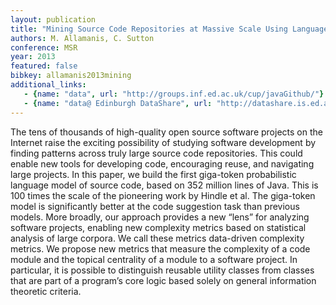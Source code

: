 ```yaml
---
layout: publication
title: "Mining Source Code Repositories at Massive Scale Using Language Modeling "
authors: M. Allamanis, C. Sutton
conference: MSR
year: 2013
featured: false
bibkey: allamanis2013mining
additional_links:
   - {name: "data", url: "http://groups.inf.ed.ac.uk/cup/javaGithub/"}
   - {name: "data@ Edinburgh DataShare", url: "http://datashare.is.ed.ac.uk/handle/10283/2334"}
---
```

The tens of thousands of high-quality open source software projects on the Internet raise the exciting possibility of studying software development by finding patterns across truly large source code repositories. This could enable new tools for developing code, encouraging reuse, and navigating large projects. In this paper, we build the first giga-token probabilistic language model of source code, based on 352 million lines of Java. This is 100 times the scale of the pioneering work by Hindle et al. The giga-token model is significantly better at the code suggestion task than previous models. More broadly, our approach provides a new “lens” for analyzing software projects, enabling new complexity metrics based on statistical analysis of large corpora. We call these metrics data-driven complexity metrics. We propose new metrics that measure the complexity of a code module and the topical centrality of a module to a software project. In particular, it is possible to distinguish reusable utility classes from classes that are part of a program’s core logic based solely on general information theoretic criteria.
